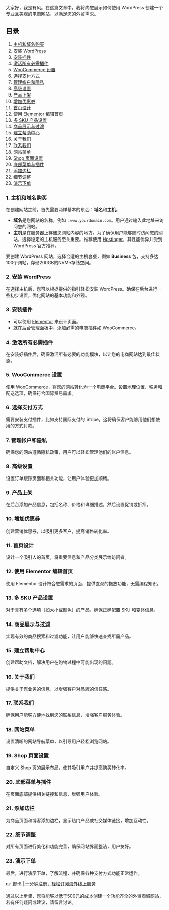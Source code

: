 大家好，我是有风。在这篇文章中，我将向您展示如何使用 WordPress 创建一个专业且美观的电商网站，以满足您的外贸需求。

## 目录

1. [主机和域名购买](#1-主机和域名购买)
2. [安装 WordPress](#2-安装-wordpress)
3. [安装插件](#3-安装插件)
4. [激活所有必需插件](#4-激活所有必需插件)
5. [WooCommerce 设置](#5-woocommerce-设置)
6. [选择支付方式](#6-选择支付方式)
7. [管理帐户和隐私](#7-管理帐户和隐私)
8. [高级设置](#8-高级设置)
9. [产品上架](#9-产品上架)
10. [增加优惠券](#10-增加优惠券)
11. [首页设计](#11-首页设计)
12. [使用 Elementor 编辑首页](#12-使用-elementor-编辑首页)
13. [多 SKU 产品设置](#13-多-sku-产品设置)
14. [商品展示与过滤](#14-商品展示与过滤)
15. [建立帮助中心](#15-建立帮助中心)
16. [关于我们](#16-关于我们)
17. [联系我们](#17-联系我们)
18. [网站菜单](#18-网站菜单)
19. [Shop 页面设置](#19-shop-页面设置)
20. [底部菜单与插件](#20-底部菜单与插件)
21. [添加边栏](#21-添加边栏)
22. [细节调整](#22-细节调整)
23. [演示下单](#23-演示下单)

### 1. 主机和域名购买

在创建网站之前，首先需要两样基本的东西：**域名**和**主机**。  
- **域名**是您网站的名称，例如：`www.yourdomain.com`。用户通过输入此地址来访问您的网站。
- **主机**是在服务器上存储您网站内容的地方。为了确保用户能够随时访问您的网站，选择稳定的主机服务至关重要。推荐使用 [Hostinger](https://bit.ly/47UlunQ)，其性能优异并受到 WordPress 官方推荐。

要创建 WordPress 网站，选择合适的主机套餐，例如 **Business** 包，支持多达100个网站，存储200GB的NVMe存储空间。

### 2. 安装 WordPress

在选择主机后，您可以根据提供的指引轻松安装 WordPress。确保在后台进行一些初步设置，优化网站的基本功能和外观。

### 3. 安装插件

- 可以使用 [Elementor](https://bit.ly/3wzeqQH) 来设计页面。
- 就在后台管理面板中，添加必需的电商插件如 WooCommerce。

### 4. 激活所有必需插件

在安装好插件后，确保激活所有必要的功能模块，以让您的电商网站达到最佳状态。

### 5. WooCommerce 设置

使用 WooCommerce，将您的网站转化为一个电商平台。设置地理位置、税务和配送选项，确保符合国际贸易需求。

### 6. 选择支付方式

需要安装支付插件，比如支持国际支付的 Stripe，这将确保客户能够用他们想使用的方式付款。

### 7. 管理帐户和隐私

确保您的网站遵循隐私政策，用户可以轻松管理他们的账户信息。

### 8. 高级设置

设置订单跟踪页面和相关功能，让用户体验更加顺畅。

### 9. 产品上架

在后台添加产品信息，包括名称、价格和详细描述，然后设置促销或折扣。

### 10. 增加优惠券

创建营销优惠券，以吸引更多客户，提高销售转化率。

### 11. 首页设计

设计一个吸引人的首页，将重要信息和产品分类展示给访问者。

### 12. 使用 Elementor 编辑首页

使用 Elementor 设计符合您需求的页面，提供直观的拖放功能，无需编程知识。

### 13. 多 SKU 产品设置

对于具有多个选项（如大小或颜色）的产品，确保正确配置 SKU 和变体信息。

### 14. 商品展示与过滤

实现有效的商品搜索和过滤功能，让用户能够快速查找所需产品。

### 15. 建立帮助中心

创建帮助文档，解决用户在购物过程中可能出现的问题。

### 16. 关于我们

提供关于您业务的信息，以增强客户对品牌的信任感。

### 17. 联系我们

确保用户能够方便地找到您的联系信息，增强客户服务体验。

### 18. 网站菜单

设置清晰的网站导航菜单，以引导用户轻松浏览网站。

### 19. Shop 页面设置

自定义 Shop 页的展示布局，使其吸引用户并提高购买转化率。

### 20. 底部菜单与插件

在页面底部提供相关链接和信息，增强用户体验。

### 21. 添加边栏

为商品页面和博客添加边栏，显示热门产品或社交媒体链接，增加互动性。

### 22. 细节调整

对所有页面进行美化和功能完善，确保网站界面整洁，用户友好。

### 23. 演示下单

最后，进行演示下单，了解流程，并确保各种支付方式功能正常运作。

👉 [野卡 | 一分钟注册，轻松订阅海外线上服务](https://bit.ly/bewildcard)

通过以上步骤，您将能够以低于500元的成本创建一个功能齐全的外贸商城网站，若有任何疑问或建议，请留言讨论。